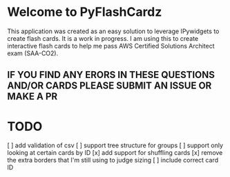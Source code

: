 # Welcome to PyFlashCardz
This application was created as an easy solution to leverage IPywidgets to create flash cards. It is a work in progress. I am using this to create interactive flash cards to help me pass AWS Certified Solutions Architect exam (SAA-CO2). 

## IF YOU FIND ANY ERORS IN THESE QUESTIONS AND/OR CARDS PLEASE SUBMIT AN ISSUE OR MAKE A PR

# TODO
[ ] add validation of csv
[ ] support tree structure for groups
[ ] support only looking at certain cards by ID
[x] add support for shuffling cards
[x] remove the extra borders that I'm still using to judge sizing
[ ] include correct card ID